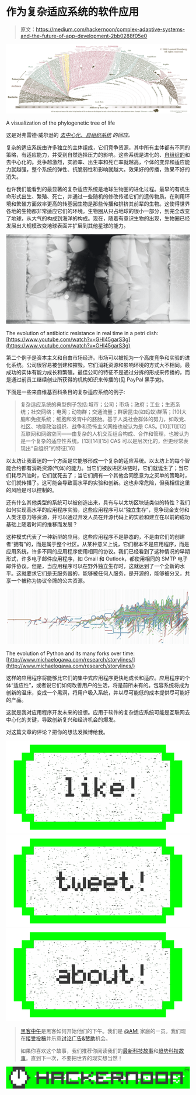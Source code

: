 # 作为复杂适应系统的软件应用

> 原文：<https://medium.com/hackernoon/complex-adaptive-systems-and-the-future-of-app-development-2bb0288f05e0>

![](img/7d8d4454782b7d22c56c0344cd3378af.png)

A visualization of the phylogenetic tree of life

这是对弗雷德·威尔逊的 [*去中心化、自组织系统*](http://avc.com/2017/04/decentralized-self-organizing-systems/) *的回应。*

复杂的适应系统由许多独立的主体组成，它们竞争资源，其中所有主体都有不同的策略，有适应能力，并受到自然选择压力的影响。这些系统是进化的、[自组织的](https://hackernoon.com/tagged/self-organizing)和去中心化的。竞争越激烈，实验率、出生率和死亡率就越高，个体的变异和适应能力就越强，整个系统的弹性、抗脆弱性和影响就越大。效果好的传播，效果不好的消失。

也许我们能看到的最显著的复杂适应系统是地球生物圈的进化过程。最早的有机生命形式出生、繁殖、死亡，并通过一些随机的修改传递它们的遗传物质。在利用环境和繁殖方面效率更高的转基因生物是那些传播和排挤其前辈的生物。这使得世界各地的生物都非常适应它们的环境。生物圈从只占地球的很小一部分，到完全改变了地球，从大气的构成到海洋的构成。现在，随着有意识生物的出现，生物圈已经发展出大规模改变地球表面并扩展到其他星球的能力。

![](img/97336d8a0a23622b0ba9d61ca07c1af9.png)

The evolution of antibiotic resistance in real time in a petri dish: [https://www.youtube.com/watch?v=GHI45garS3g](https://www.youtube.com/watch?v=GHI45garS3g)

第二个例子是资本主义和自由市场经济。市场可以被视为一个高度竞争和实验的进化系统。公司很容易被创建和摧毁。它们消耗资源和影响环境的方式大不相同。最成功的实体有能力成长和繁殖。最佳公司的特征不是通过分拆的形成来传播的，而是通过前员工继续创业所获得的机构知识来传播的(见 PayPal 黑手党)。

下面是一些来自维基百科条目的复杂适应系统的例子:

> 复杂适应系统的典型例子包括:城市；公司；市场；政府；工业；生态系统；社交网络；电网；动物群；交通流量；群居昆虫(如蚂蚁)群落；[10]大脑和免疫系统；细胞和发育中的胚胎。基于人类社会群体的努力，如政党、社区、地缘政治组织、战争和恐怖主义网络也被认为是 CAS。[10][11][12]互联网和网络空间——由复杂的人机交互组合构成、合作和管理，也被认为是一个复杂的适应性系统。[13][14][15] CAS 可以是层次化的，但更经常表现出“自组织”的特征[16]

以太坊让我着迷的一个方面是它能够形成一个复杂的适应系统。以太坊上的每个智能合约都有消耗资源(气体)的能力。当它们被放进区块链时，它们就诞生了；当它们耗尽汽油时，它们就死去了；当它们拥有一个其他合同愿意为之买单的策略时，它们就传播了。这可能会导致高水平的实验和创新。这也非常危险，但我相信这里的风险是可以控制的。

还有什么其他类型的系统可以被创造出来，具有与以太坊区块链类似的特性？我们如何实现高水平的应用程序实验，这些应用程序可以“独立生存”，竞争现金支付和人类注意力等资源，并可以通过开发人员在开源代码上的实验和建立在以前的成功基础上随着时间的推移而发展？

这种模式代表了一种新型的应用。这些应用程序不是静态的，不是由它们的创建者“拥有”的，而是属于整个社区。从某种意义上说，它们根本不是应用程序，而是应用系统，许多不同的应用程序使用相同的协议。我们已经看到了这种情况的早期形式，许多电子邮件应用程序，如 Gmail 和 Outlook，都使用相同的 SMTP 电子邮件协议。但是，当应用程序可以在野外独立生存时，这就达到了一个全新的水平。这就要求它们是无服务器的，能够被任何人服务，是开源的，能够被分叉，共享一个被称为协议令牌的公共资源。

![](img/c51ca3ba4228b8efb716c9cd7cb9df63.png)

The evolution of Python and its many forks over time: [http://www.michaelogawa.com/research/storylines/](http://www.michaelogawa.com/research/storylines/)

这样的应用程序将能够比它们的集中式应用程序更快地成长和适应。应用程序的个体“适应性”，或者说它们如何改善用户的生活，将是前所未有的。包容系统将成为创新的温床，变成一个黑洞，将用户吸入系统，并以尽可能低的成本提供尽可能好的产品。

这就是我对应用程序开发未来的设想。应用于软件的复杂适应系统可能是互联网去中心化的关键，导致创新复兴和经济机会的爆发。

对这篇文章的评论？把你的想法发微博给我。

[![](img/50ef4044ecd4e250b5d50f368b775d38.png)](http://bit.ly/HackernoonFB)[![](img/979d9a46439d5aebbdcdca574e21dc81.png)](https://goo.gl/k7XYbx)[![](img/2930ba6bd2c12218fdbbf7e02c8746ff.png)](https://goo.gl/4ofytp)

> [黑客中午](http://bit.ly/Hackernoon)是黑客如何开始他们的下午。我们是 [@AMI](http://bit.ly/atAMIatAMI) 家庭的一员。我们现在[接受投稿](http://bit.ly/hackernoonsubmission)并乐意[讨论广告&赞助](mailto:partners@amipublications.com)机会。
> 
> 如果你喜欢这个故事，我们推荐你阅读我们的[最新科技故事](http://bit.ly/hackernoonlatestt)和[趋势科技故事](https://hackernoon.com/trending)。直到下一次，不要把世界的现实想当然！

![](img/be0ca55ba73a573dce11effb2ee80d56.png)